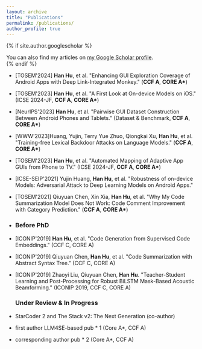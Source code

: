 ```yaml
---
layout: archive
title: "Publications"
permalink: /publications/
author_profile: true
---
```


{% if site.author.googlescholar %}
  <div class="wordwrap">You can also find my articles on <a href="{{site.author.googlescholar}}">my Google Scholar profile</a>.</div>
{% endif %}

- [TOSEM'2024] **Han Hu**, et al. "Enhancing GUI Exploration Coverage of Android Apps with Deep Link-Integrated Monkey." (**CCF A**, **CORE A\***)
- [TOSEM'2023] **Han Hu**, et al. "A First Look at On-device Models on iOS." (ICSE 2024-JF, **CCF A**, **CORE A\***)
- [NeurIPS'2023] **Han Hu**, et al. "Pairwise GUI Dataset Construction Between Android Phones and Tablets." (Dataset & Benchmark, **CCF A**, **CORE A\***)
- [WWW'2023]Huang, Yujin, Terry Yue Zhuo, Qiongkai Xu, **Han Hu**, et al. "Training-free Lexical Backdoor Attacks on Language Models." (**CCF A**, **CORE A\***)
- [TOSEM'2023] **Han Hu**, et al. "Automated Mapping of Adaptive App GUIs from Phone to TV." (ICSE 2024-JF, **CCF A**, **CORE A\***)
- [ICSE-SEIP'2021] Yujin Huang, **Han Hu**, et al. "Robustness of on-device Models: Adversarial Attack to Deep Learning Models on Android Apps."
- [TOSEM'2021] Qiuyuan Chen, Xin Xia, **Han Hu**, et al. "Why My Code Summarization Model Does Not Work: Code Comment Improvement with Category Prediction." (**CCF A**, **CORE A\***)

- ### Before PhD
- [ICONIP'2019] **Han Hu**, et al. "Code Generation from Supervised Code Embeddings." (CCF C, CORE A)
- [ICONIP'2019] Qiuyuan Chen, **Han Hu**, et al. "Code Summarization with Abstract Syntax Tree." (CCF C, CORE A)
- [ICONIP'2019] Zhaoyi Liu, Qiuyuan Chen, **Han Hu**. "Teacher-Student Learning and Post-Processing for Robust BiLSTM Mask-Based Acoustic Beamforming." (ICONIP 2019, CCF C, CORE A)

  ### Under Review & In Progress
- StarCoder 2 and The Stack v2: The Next Generation (co-author)
- first author LLM4SE-based pub * 1 (Core A*, CCF A)
- corresponding author pub * 2 (Core A*, CCF A)
